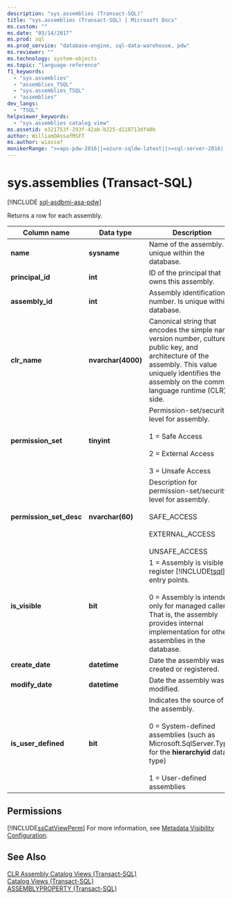 ```yaml
---
description: "sys.assemblies (Transact-SQL)"
title: "sys.assemblies (Transact-SQL) | Microsoft Docs"
ms.custom: ""
ms.date: "03/14/2017"
ms.prod: sql
ms.prod_service: "database-engine, sql-data-warehouse, pdw"
ms.reviewer: ""
ms.technology: system-objects
ms.topic: "language-reference"
f1_keywords: 
  - "sys.assemblies"
  - "assemblies_TSQL"
  - "sys.assemblies_TSQL"
  - "assemblies"
dev_langs: 
  - "TSQL"
helpviewer_keywords: 
  - "sys.assemblies catalog view"
ms.assetid: e321753f-293f-42ab-b225-d118713df40b
author: WilliamDAssafMSFT
ms.author: wiassaf
monikerRange: ">=aps-pdw-2016||=azure-sqldw-latest||>=sql-server-2016||>=sql-server-linux-2017||=azuresqldb-mi-current"
---
```

# sys.assemblies (Transact-SQL)
[!INCLUDE [sql-asdbmi-asa-pdw](../../includes/applies-to-version/sql-asdbmi-asa-pdw.md)]

  Returns a row for each assembly.  
  
|Column name|Data type|Description|  
|-----------------|---------------|-----------------|  
|**name**|**sysname**|Name of the assembly. Is unique within the database.|  
|**principal_id**|**int**|ID of the principal that owns this assembly.|  
|**assembly_id**|**int**|Assembly identification number. Is unique within a database.|  
|**clr_name**|**nvarchar(4000)**|Canonical string that encodes the simple name, version number, culture, public key, and architecture of the assembly. This value uniquely identifies the assembly on the common language runtime (CLR) side.|  
|**permission_set**|**tinyint**|Permission-set/security-level for assembly.<br /><br /> 1 = Safe Access<br /><br /> 2 = External Access<br /><br /> 3 = Unsafe Access|  
|**permission_set_desc**|**nvarchar(60)**|Description for permission-set/security-level for assembly.<br /><br /> SAFE_ACCESS<br /><br /> EXTERNAL_ACCESS<br /><br /> UNSAFE_ACCESS|  
|**is_visible**|**bit**|1 = Assembly is visible to register [!INCLUDE[tsql](../../includes/tsql-md.md)] entry points.<br /><br /> 0 = Assembly is intended only for managed callers. That is, the assembly provides internal implementation for other assemblies in the database.|  
|**create_date**|**datetime**|Date the assembly was created or registered.|  
|**modify_date**|**datetime**|Date the assembly was modified.|  
|**is_user_defined**|**bit**|Indicates the source of the assembly.<br /><br /> 0 = System-defined assemblies (such as Microsoft.SqlServer.Types for the **hierarchyid** data type)<br /><br /> 1 = User-defined assemblies|  
  
## Permissions  
 [!INCLUDE[ssCatViewPerm](../../includes/sscatviewperm-md.md)] For more information, see [Metadata Visibility Configuration](../../relational-databases/security/metadata-visibility-configuration.md).  
  
## See Also  
 [CLR Assembly Catalog Views &#40;Transact-SQL&#41;](../../relational-databases/system-catalog-views/clr-assembly-catalog-views-transact-sql.md)   
 [Catalog Views &#40;Transact-SQL&#41;](../../relational-databases/system-catalog-views/catalog-views-transact-sql.md)   
 [ASSEMBLYPROPERTY &#40;Transact-SQL&#41;](../../t-sql/functions/assemblyproperty-transact-sql.md)  
  
  
